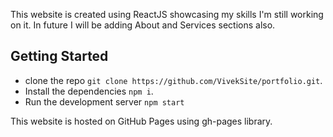 This website is created using ReactJS showcasing my skills I'm still working on it. In future I will be adding About and Services sections also.

## Getting Started
- clone the repo `git clone https://github.com/VivekSite/portfolio.git`.
- Install the dependencies `npm i`.
- Run the development server `npm start`

This website is hosted on GitHub Pages using gh-pages library.
